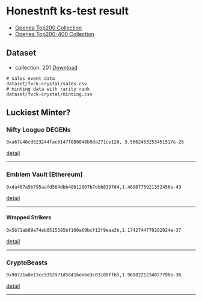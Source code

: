 # Honestnft ks-test result
- [Openea Top200 Collection](collections24.md)
- [Openea Top200-400 Collection](topCollection200.md)

## Dataset
- collection: 201
[Download](https://fhirchina.com/dataset.tar.gz)

``` shell
# sales event data
dataset/fvck-crystal/sales.csv
# minting data with rarity rank
dataset/fvck-crystal/minting.csv
```

## Luckiest Minter?

### Nifty League DEGENs
``` shell
0xa67e46cd523244fac6147f080848b9da271ce126, 3.5662453253451517e-26 
```

[detail](https://github.com/lljxx1/nft-analytics-dataset/blob/main/reports/topCollection200.md#0xa67e46cd523244fac6147f080848b9da271ce126)

---

### Emblem Vault [Ethereum]
``` shell
0xda467a5b795aafd564dbb48012007b7ebb8397d4,1.4696775921352456e-43  
```
[detail](https://github.com/lljxx1/nft-analytics-dataset/blob/main/reports/topCollection200.md#0xda467a5b795aafd564dbb48012007b7ebb8397d4)

---

#### Wrapped Strikers
``` shell
0x5b71ab89a74eb8515585bf100a69bcf12f9eaa3b,1.1742744770202924e-37  
```
[detail](https://github.com/lljxx1/nft-analytics-dataset/blob/main/reports/collections24.md#0x5b71ab89a74eb8515585bf100a69bcf12f9eaa3b)

---

### CryptoBeasts
``` shell
0x90721a8e13cc9352971d5841bee6e3c03108ffb5,1.9698221234027796e-36
```
[detail](https://github.com/lljxx1/nft-analytics-dataset/blob/main/reports/collections24.md#0x90721a8e13cc9352971d5841bee6e3c03108ffb5)

---

